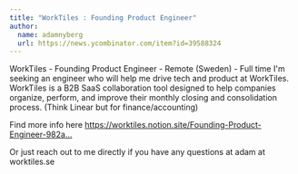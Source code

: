 ```yaml
---
title: "WorkTiles : Founding Product Engineer"
author:
  name: adamnyberg
  url: https://news.ycombinator.com/item?id=39588324
---
```

WorkTiles - Founding Product Engineer - Remote (Sweden) - Full time
I&#x27;m seeking an engineer who will help me drive tech and product at WorkTiles. WorkTiles is a B2B SaaS collaboration tool designed to help companies organize, perform, and improve their monthly closing and consolidation process. (Think Linear but for finance&#x2F;accounting)

Find more info here <a href="https:&#x2F;&#x2F;worktiles.notion.site&#x2F;Founding-Product-Engineer-982ae4f37f9143019cba215414e1f394" rel="nofollow">https:&#x2F;&#x2F;worktiles.notion.site&#x2F;Founding-Product-Engineer-982a...</a>

Or just reach out to me directly if you have any questions at adam at worktiles.se
